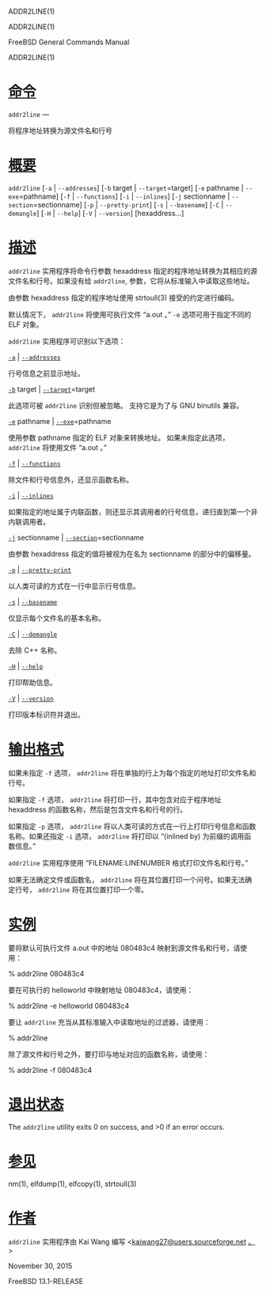   ADDR2LINE(1)  

ADDR2LINE(1)

FreeBSD General Commands Manual

ADDR2LINE(1)

[命令](#__u547D___u4EE4_)
=======================

`addr2line` —

将程序地址转换为源文件名和行号

[概要](#__u6982___u8981_)
=======================

`addr2line` \[`-a` | `--addresses`\] \[`-b` target | `--target`\=target\] \[`-e` pathname | `--exe`\=pathname\] \[`-f` | `--functions`\] \[`-i` | `--inlines`\] \[`-j` sectionname | `--section`\=sectionname\] \[`-p` | `--pretty-print`\] \[`-s` | `--basename`\] \[`-C` | `--demangle`\] \[`-H` | `--help`\] \[`-V` | `--version`\] \[hexaddress...\]

[描述](#__u63CF___u8FF0_)
=======================

`addr2line` 实用程序将命令行参数 hexaddress 指定的程序地址转换为其相应的源文件名和行号。如果没有给 `addr2line`, 参数，它将从标准输入中读取这些地址。

由参数 hexaddress 指定的程序地址使用 strtoull(3) 接受的约定进行编码。

默认情况下， `addr2line` 将使用可执行文件 “a.out 。” `-e` 选项可用于指定不同的 ELF 对象。

`addr2line` 实用程序可识别以下选项：

[`-a`](#a) | [`--addresses`](#-addresses)

行号信息之前显示地址。

[`-b`](#b) target | [`--target`](#-target)\=target

此选项可被 `addr2line` 识别但被忽略。 支持它是为了与 GNU binutils 兼容。

[`-e`](#e) pathname | [`--exe`](#-exe)\=pathname

使用参数 pathname 指定的 ELF 对象来转换地址。 如果未指定此选项， `addr2line` 将使用文件 “a.out 。”

[`-f`](#f) | [`--functions`](#-functions)

除文件和行号信息外，还显示函数名称。

[`-i`](#i) | [`--inlines`](#-inlines)

如果指定的地址属于内联函数，则还显示其调用者的行号信息，递归直到第一个非内联调用者。

[`-j`](#j) sectionname | [`--section`](#-section)\=sectionname

由参数 hexaddress 指定的值将被视为在名为 sectionname 的部分中的偏移量。

[`-p`](#p) | [`--pretty-print`](#-pretty-print)

以人类可读的方式在一行中显示行号信息。

[`-s`](#s) | [`--basename`](#-basename)

仅显示每个文件名的基本名称。

[`-C`](#C) | [`--demangle`](#-demangle)

去除 C++ 名称。

[`-H`](#H) | [`--help`](#-help)

打印帮助信息。

[`-V`](#V) | [`--version`](#-version)

打印版本标识符并退出。

[输出格式](#__u8F93___u51FA___u683C___u5F0F_)
=========================================

如果未指定 `-f` 选项， `addr2line` 将在单独的行上为每个指定的地址打印文件名和行号。

如果指定 `-f` 选项， `addr2line` 将打印一行，其中包含对应于程序地址 hexaddress 的函数名称，然后是包含文件名和行号的行。

如果指定 `-p` 选项， `addr2line` 将以人类可读的方式在一行上打印行号信息和函数名称。如果还指定 `-i` 选项， `addr2line` 将打印以 “(inlined by) 为前缀的调用函数信息。”

`addr2line` 实用程序使用 “FILENAME:LINENUMBER 格式打印文件名和行号。”

如果无法确定文件或函数名， `addr2line` 将在其位置打印一个问号。如果无法确定行号， `addr2line` 将在其位置打印一个零。

[实例](#__u5B9E___u4F8B_)
=======================

要将默认可执行文件 a.out 中的地址 080483c4 映射到源文件名和行号，请使用：

% addr2line 080483c4

要在可执行的 helloworld 中映射地址 080483c4，请使用：

% addr2line -e helloworld 080483c4

要让 `addr2line` 充当从其标准输入中读取地址的过滤器，请使用：

% addr2line

除了源文件和行号之外，要打印与地址对应的函数名称，请使用：

% addr2line -f 080483c4

[退出状态](#__u9000___u51FA___u72B6___u6001_)
=========================================

The `addr2line` utility exits 0 on success, and >0 if an error occurs.

[参见](#__u53C2___u89C1_)
=======================

nm(1), elfdump(1), elfcopy(1), strtoull(3)

[作者](#__u4F5C___u8005_)
=======================

`addr2line` 实用程序由 Kai Wang 编写 <[kaiwang27@users.sourceforge.net](mailto:kaiwang27@users.sourceforge.net) [。](mailto:。)\>

November 30, 2015

FreeBSD 13.1-RELEASE